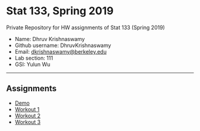 # Stat 133, Spring 2019

Private Repository for HW assignments of Stat 133 (Spring 2019)

- Name: Dhruv Krishnaswamy
- Github username: DhruvKrishnaswamy
- Email: dkrishnaswamy@berkeley.edu
- Lab section: 111
- GSI: Yulun Wu

-----

## Assignments

- [Demo](demo)
- [Workout 1](https://github.com/stat133-sp19/hw-stat133-DhruvKrishnaswamy/tree/master/workout1)
- [Workout 2](https://github.com/stat133-sp19/hw-stat133-DhruvKrishnaswamy/tree/master/Workout2)
- [Workout 3](https://github.com/stat133-sp19/hw-stat133-DhruvKrishnaswamy/tree/master/binomial)


